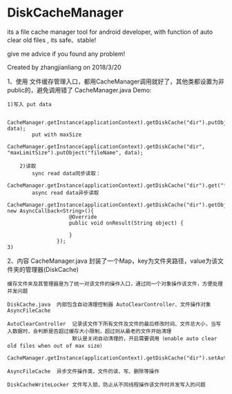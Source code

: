 # DiskCacheManager
its a file cache manager tool for android developer, with function of auto clear old files , its safe、stable!

give me advice if you found any problem!

Created by zhangjianliang on 2018/3/20

1、使用
    文件缓存管理入口，都用CacheManager调用就好了，其他类都设置为非public的，避免调用错了
    CacheManager.java
    Demo:
        
	1)写入 put data
	
            CacheManager.getInstance(applicationContext).getDiskCache("dir").putObject("fileName", data);
            put with maxSize
            CacheManager.getInstance(applicationContext).getDiskCache("dir", "maxLimitSize").putObject("fileName", data);

        2)读取 
            sync read data同步读取：
            CacheManager.getInstance(applicationContext).getDiskCache("dir").get("fileName");
            async read data异步读取
            CacheManager.getInstance(applicationContext).getDiskCache("dir").getObject("fileName", new AsyncCallback<String>(){
                        @Override
                        public void onResult(String object) {

                        }
                    });
	3)
2、内容
    CacheManager.java  封装了一个Map，key为文件夹路径，value为该文件夹的管理器(DiskCache)

    缓存文件夹及其管理器是为了统一对该文件的操作入口，通过同一个对象操作该文件，方便处理并发问题

    DiskCache.java  内部包含自动清理控制器 AutoClearController、文件操作对象AsyncFileCache

    AutoClearController  记录该文件下所有文件及文件的最后修改时间、文件总大小，当写入数据时，会判断是否超过缓存大小限制，超过则从最老的文件开始清理
                         默认是关闭自动清理的，开启需要调用（enable auto clear old files when out of max size）
						 CacheManager.getInstance(applicationContext).getDiskCache("dir").setAutoClearEnable(true)

    AsyncFileCache  异步文件操作类，文件的读、写、删除等操作

    DiskCacheWriteLocker 文件写入锁，防止从不同线程操作该文件时并发写入的问题
